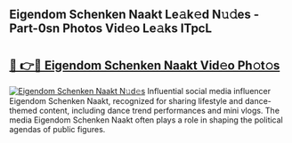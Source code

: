 ## Eigendom Schenken Naakt Le𝚊k𝚎d N𝚞𝚍es - Part-0sn Photos Vid𝚎o Le𝚊ks ITpcL

# <h2><a href="http://fb9vkj.evod.top/?m=Eigendom+Schenken+Naakt">🔗 👉🔴 Eigendom Schenken Naakt Vid𝚎o Ph𝚘t𝚘s</a></h2>

[![Eigendom Schenken Naakt N𝚞d𝚎s](https://i.imgur.com/8V9OHl7.gif)](http://fb9vkj.evod.top/?m=Eigendom+Schenken+Naakt)
Influential social media influencer Eigendom Schenken Naakt, recognized for sharing lifestyle and dance-themed content, including dance trend performances and mini vlogs. The media Eigendom Schenken Naakt often plays a role in shaping the political agendas of public figures. 
